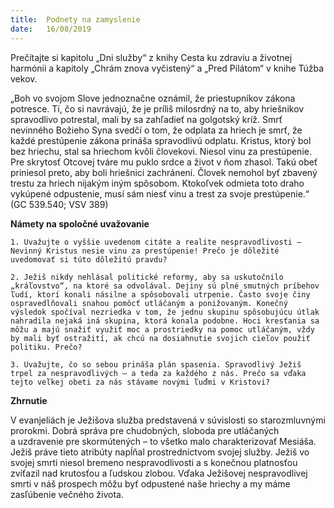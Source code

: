 ```yaml
---
title:  Podnety na zamyslenie
date:   16/08/2019
---
```


Prečítajte si kapitolu „Dni služby“ z knihy Cesta ku zdraviu a životnej harmónii a kapitoly „Chrám znova vyčistený“ a „Pred Pilátom“ v knihe Túžba vekov.

„Boh vo svojom Slove jednoznačne oznámil, že priestupníkov zákona potresce. Tí, čo si navrávajú, že je príliš milosrdný na to, aby hriešnikov spravodlivo potrestal, mali by sa zahľadieť na golgotský kríž. Smrť nevinného Božieho Syna svedčí o tom, že odplata za hriech je smrť, že každé prestúpenie zákona prináša spravodlivú odplatu. Kristus, ktorý bol bez hriechu, stal sa hriechom kvôli človekovi. Niesol vinu za prestúpenie. Pre skrytosť Otcovej tváre mu puklo srdce a život v ňom zhasol. Takú obeť priniesol preto, aby boli hriešnici zachránení. Človek nemohol byť zbavený trestu za hriech nijakým iným spôsobom. Ktokoľvek odmieta toto draho vykúpené odpustenie, musí sám niesť vinu a trest za svoje prestúpenie.“ (GC 539.540; VSV 389)

**Námety na spoločné uvažovanie**

`1.	Uvažujte o vyššie uvedenom citáte a realite nespravodlivosti – Nevinný Kristus nesie vinu za prestúpenie! Prečo je dôležité uvedomovať si túto dôležitú pravdu?`

`2.	Ježiš nikdy nehlásal politické reformy, aby sa uskutočnilo „kráľovstvo“, na ktoré sa odvolával. Dejiny sú plné smutných príbehov ľudí, ktorí konali násilne a spôsobovali utrpenie. Často svoje činy ospravedlňovali snahou pomôcť utláčaným a ponižovaným. Konečný výsledok spočíval nezriedka v tom, že jednu skupinu spôsobujúcu útlak nahradila nejaká iná skupina, ktorá konala podobne. Hoci kresťania sa môžu a majú snažiť využiť moc a prostriedky na pomoc utláčaným, vždy by mali byť ostražití, ak chcú na dosiahnutie svojich cieľov použiť politiku. Prečo?`

`3.	Uvažujte, čo so sebou prináša plán spasenia. Spravodlivý Ježiš trpel za nespravodlivých – a teda za každého z nás. Prečo sa vďaka tejto veľkej obeti za nás stávame novými ľuďmi v Kristovi?`

**Zhrnutie**

V evanjeliách je Ježišova služba predstavená v súvislosti so starozmluvnými prorokmi. Dobrá správa pre chudobných, sloboda pre utláčaných a uzdravenie pre skormútených – to všetko malo charakterizovať Mesiáša. Ježiš práve tieto atribúty napĺňal prostredníctvom svojej služby. Ježiš vo svojej smrti niesol bremeno nespravodlivosti a s konečnou platnosťou zvíťazil nad krutosťou a ľudskou zlobou. Vďaka Ježišovej nespravodlivej smrti v náš prospech môžu byť odpustené naše hriechy a my máme zasľúbenie večného života.